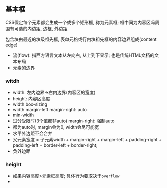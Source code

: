 #

## 基本框

CSS假定每个元素都会生成一个或多个矩形框, 称为元素框; 框中间为内容区吗周围有可选的内边距, 边框, 外边距

包含块由最近的块级祖先框, 表单元格或行内块祖先框的内容边界组成(content edge)

* 流(flow): 指西方语言文本从左向右, 从上到下显示; 也是传统HTML文档的文本布局
* 元素的边界

### witdh

* width: 左内边界->右内边界(内容区的宽度)
* height: 内容区高度
* width box-sizing
* width margin-left margin-right: auto
* min-width
* 过分受限时(3个值都非auto) margin-right: 强制auto
* 都为auto时, margin会为0, width会尽可能宽
* 水平外边距不会合并
* 父元素宽度 = 子元素width + margin-right + margin-left + padding-right + padding-left + border-left + border-right;
* 负外边距

### height

* 如果内容高度>元素框高度; 具体行为要取决于`overflow`
* 
